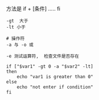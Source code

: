 
方法是 if + \[条件\] ..... fi 

```shell 
-gt  大于
-lt 小于

# 操作符
-a 与 -o 或 

-e 测试运算符,  检查文件是否存在
```

```Shell 
if ["$var1" -gt 0 -a "$var2" -lt]
then 
	echo "var1 is greater than 0"
else 
	echo "not enter if condition"
fi
```

